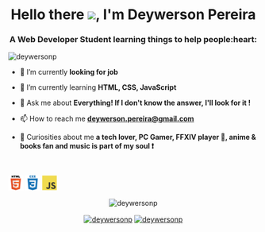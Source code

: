 <h1 align="center">Hello there <img src="https://raw.githubusercontent.com/kaueMarques/kaueMarques/master/hi.gif" width="30px">, I'm Deywerson Pereira</h1>
<h3 align="center">A Web Developer Student learning things to help people:heart:</h3>
<p align="left"> <img src="https://komarev.com/ghpvc/?username=deywersonp" alt="deywersonp" /> </p>


- 🔭 I’m currently **looking for job** 

- 🌱 I’m currently learning **HTML, CSS, JavaScript**

- 💬 Ask me about **Everything! If I don't know the answer, I'll look for it !**

- 📫 How to reach me **deywerson.pereira@gmail.com**

- 🌟 Curiosities about me **a tech lover, PC Gamer, FFXIV player 🖤, anime & books fan and music is part of my soul ❗**

<br>

<p align="left">
<!-- <img src="https://raw.githubusercontent.com/devicons/devicon/master/icons/react/react-original-wordmark.svg" alt="react" width="20" height="20"/> -->
<img src="https://raw.githubusercontent.com/devicons/devicon/master/icons/html5/html5-original-wordmark.svg" alt="html5"  width="30" height="30"/>
<img src="https://raw.githubusercontent.com/devicons/devicon/master/icons/css3/css3-plain-wordmark.svg" alt="css3"  width="30" height="30"/>
<img src="https://raw.githubusercontent.com/devicons/devicon/master/icons/javascript/javascript-original.svg" alt="javascript" width="30" height="30"/>
<!-- <img src="https://raw.githubusercontent.com/devicons/devicon/master/icons/postgresql/postgresql-original-wordmark.svg" alt="postgresql" width="30" height="30"/> -->
<!-- <img src="https://raw.githubusercontent.com/devicons/devicon/master/icons/nodejs/nodejs-original-wordmark.svg" alt="nodejs" width="30" height="30"/></p><p align="center"> -->

<br>
<p align="center">
<img src="https://github-readme-stats.vercel.app/api?username=deywersonp&show_icons=true" alt="deywersonp"/> 
</p>

<p align="center">
<!-- <a href="" target="blank"><img align="center" src="https://cdn.jsdelivr.net/npm/simple-icons@3.0.1/icons/codepen.svg" alt="deywersonp" height="20" width="20" /></a> -->
<!-- <a href="" target="blank"><img align="center" src="https://cdn.jsdelivr.net/npm/simple-icons@3.0.1/icons/twitter.svg" alt="deywersonp" height="20" width="20" /></a> -->
<a href="https://www.linkedin.com/in/deywerson-pereira/" target="blank"><img align="center" src="https://cdn.jsdelivr.net/npm/simple-icons@3.0.1/icons/linkedin.svg" alt="deywersonp" height="20" width="20" /></a>
<!-- <a href="https://stackoverflow.com/" target="blank"><img align="center" src="https://cdn.jsdelivr.net/npm/simple-icons@3.0.1/icons/stackoverflow.svg" alt="deywersonp" height="20" width="20" /></a> -->
<!-- <a href="" target="blank"><img align="center" src="https://cdn.jsdelivr.net/npm/simple-icons@3.0.1/icons/codesandbox.svg" alt="deywersonp" height="20" width="20" /></a> -->
<a href="https://www.instagram.com/7passosaonorte" target="blank"><img align="center" src="https://cdn.jsdelivr.net/npm/simple-icons@3.0.1/icons/instagram.svg" alt="deywersonp" height="20" width="20" /></a>
</p>

<!--
**deywersonp/deywersonp** is a ✨ _special_ ✨ repository because its `README.md` (this file) appears on your GitHub profile.

Here are some ideas to get you started:

- 🔭 I’m currently working on ...
- 🌱 I’m currently learning ...
- 👯 I’m looking to collaborate on ...
- 🤔 I’m looking for help with ...
- 💬 Ask me about ...
- 📫 How to reach me: ...
- 😄 Pronouns: ...
- ⚡ Fun fact: ...
-->
